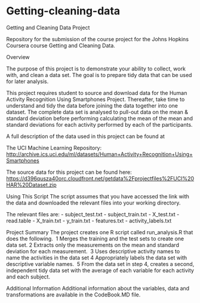 Getting-cleaning-data
=====================

Getting and Cleaning Data Project

Repository for the submission of the course project for the Johns Hopkins Coursera course Getting and Cleaning Data.

Overview

The purpose of this project is to demonstrate your ability to collect, work with, and clean a data set. The goal is to prepare tidy data that can be used for later analysis.

This project requires student to source and download data for the Human Activity Recognition Using Smartphones Project.   Thereafter, take time to understand and tidy the data before joining the data together into one dataset.  The complete data set is analysed to pull-out data on the mean & standard deviation before performing calculating the mean of the mean and standard deviations for each activity performed by each of the participants.  

A full description of the data used in this project can be found at 

The UCI Machine Learning Repository: http://archive.ics.uci.edu/ml/datasets/Human+Activity+Recognition+Using+Smartphones 

The source data for this project can be found here:  https://d396qusza40orc.cloudfront.net/getdata%2Fprojectfiles%2FUCI%20HAR%20Dataset.zip 

Using This Script
The script assumes that you have accessed the link with the data and downloaded the relevant files into your working directory.

The relevant files are:
	-	subject_test.txt
	-	subject_train.txt
	-	X_test.txt
	-	read.table
	-	X_train.txt
	-	y_train.txt
	-	features.txt
	-	activity_labels.txt

Project Summary
The project creates one R script called run_analysis.R that does the following. 
	1	Merges the training and the test sets to create one data set.
	2	Extracts only the measurements on the mean and standard deviation for each measurement. 
	3	Uses descriptive activity names to name the activities in the data set
	4	Appropriately labels the data set with descriptive variable names. 
	5	From the data set in step 4, creates a second, independent tidy data set with the average of each variable for each activity and each subject.




Additional Information
Additional information about the variables, data and transformations are available in the CodeBook.MD file.

